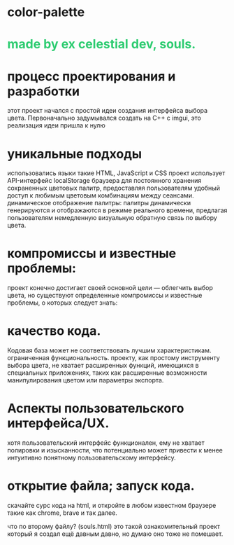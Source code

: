 # color-palette

<h1 style="color: #2ecc71">made by ex celestial dev, souls.</h1>
<h1>процесс проектирования и разработки</h1>
этот проект начался с простой идеи создания интерфейса выбора цвета. Первоначально задумывался создать на C++ с imgui, это реализация идеи пришла к нулю

<h1>уникальные подходы</h1>
использовались языки такие HTML, JavaScript и CSS
проект использует API-интерфейс localStorage браузера для постоянного хранения сохраненных цветовых палитр, предоставляя пользователям удобный доступ к любимым цветовым комбинациям между сеансами.
динамическое отображение палитры: палитры динамически генерируются и отображаются в режиме реального времени, предлагая пользователям немедленную визуальную обратную связь по выбору цвета.


<h1>компромиссы и известные проблемы:</h1>
проект конечно достигает своей основной цели — облегчить выбор цвета, но существуют определенные компромиссы и известные проблемы, о которых следует знать:

<h1>качество кода.</h1> Кодовая база может не соответствовать лучшим характеристикам.
ограниченная функциональность. проекту, как простому инструменту выбора цвета, не хватает расширенных функций, имеющихся в специальных приложениях, таких как расширенные возможности манипулирования цветом или параметры экспорта.

<h1>Аспекты пользовательского интерфейса/UX.</h1> 
хотя пользовательский интерфейс функционален, ему не хватает полировки и изысканности, что потенциально может привести к менее интуитивно понятному пользовательскому интерфейсу.

<h1>открытие файла; запуск кода.</h1>
скачайте сурс кода на html, и откройте в любом известном браузере такие как chrome, brave и так далее.

что по второму файлу? (souls.html)
это такой ознакомительный проект который я создал ещё давным давно, но думаю оно тоже не помешает.
